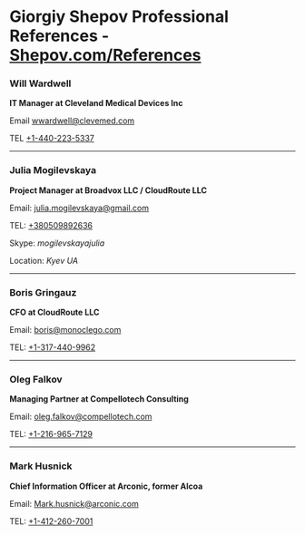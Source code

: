 # Giorgiy Shepov Professional References - [Shepov.com/References](https://giorgiy-shepov.github.io/References/)


### Will Wardwell       
**IT Manager at Cleveland Medical Devices Inc**

Email              [wwardwell@clevemed.com](mailto:wwardwell@clevemed.com)

TEL                [+1-440-223-5337](tel:+1-440-223-5337)

---


### Julia Mogilevskaya
**Project Manager at  Broadvox LLC / CloudRoute LLC**

Email:              [julia.mogilevskaya@gmail.com](mailto:julia.mogilevskaya@gmail.com)

TEL:                [+380509892636](tel:+380509892636)

Skype:              *mogilevskayajulia*

Location:           *Kyev UA*


---


### Boris Gringauz
**CFO at CloudRoute LLC**

Email:              [boris@monoclego.com](mailto:boris@monoclego.com)

TEL:                [+1-317-440-9962](tel:+1-317-440-9962)


---


### Oleg Falkov
**Managing Partner at Compellotech Consulting**

Email:              [oleg.falkov@compellotech.com](mailto:oleg.falkov@compellotech.com)

TEL:                [+1-216-965-7129](tel:+1-216-965-7129)


---


### Mark  Husnick
**Chief Information Officer at Arconic, former Alcoa**

Email:              [Mark.husnick@arconic.com](mailto:Mark.husnick@arconic.com)

TEL:                [+1-412-260-7001](tel:+1-412-260-7001)




